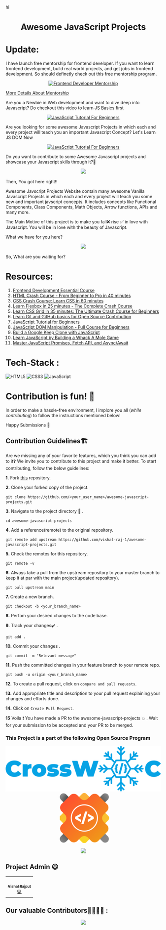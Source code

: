 hi<h1 align="center">Awesome JavaScript Projects</h1>

# Update:
I have launch free mentorship for frontend developer. If you want to learn frontend development, build real world projects, and get jobs in frontend development. So should definetly check out this free mentorship program.

<p align="center">
  <a href="https://youtu.be/tI7R7YG4jEY">
    <img src="https://img.youtube.com/vi/tI7R7YG4jEY/0.jpg" alt="Frontend Developer Mentorship" />
  </a>
</p>

[More Details About Mentorship](vishal-raj-1.notion.site)

Are you a Newbie in Web development and want to dive deep into Javascript? Do checkout this video to learn JS Basics first

<p align="center">
  <a href="https://www.youtube.com/watch?v=9Shi7sbrHqY">
    <img src="https://img.youtube.com/vi/9Shi7sbrHqY/0.jpg" alt="JavaScript Tutorial For Beginners" />
  </a>
</p>

Are you looking for some awesome Javascript Projects in which each and every project will teach you an important Javascript Concept? Let's Learn JS DOM Now

<p align="center">
  <a href="https://youtu.be/85jzHRTVdsc">
    <img src="https://img.youtube.com/vi/85jzHRTVdsc/0.jpg" alt="JavaScript Tutorial For Beginners" />
  </a>
</p>

Do you want to contribute to some Awesome Javascript projects and showcase your Javascript skills through it?🤩

<p align="center"><img src="https://media.giphy.com/media/3oEjI8vagntG7EDxgQ/giphy.gif" width = 40%></p>

Then, You got here right!! 

Awesome Javscript Projects Website contain many awesome Vanilla Javascript Projects in which each and every project will teach you some new and important javscript concepts. It includes concepts like Functional Components, Class Components, Math Objects, Arrow functions, APIs and many more.

The Main Motive of this project is to make you fall❌ rise ✅ in love with Javascript. You will be in love with the beauty of Javascript.

What we have for you here? 

<p align="center"><img src="https://media.giphy.com/media/36JlZFv9TrxNofgm5h/giphy.gif" width = 60%></p>

So, What are you waiting for?

# Resources:

1. [Frontend Development Essential Course](https://www.youtube.com/playlist?list=PLSH9gf0XETou_b8C3SJm8rk69Z41eUgbQ)
2. [HTML Crash Course - From Beginner to Pro in 40 minutes](https://youtu.be/EOwWXNBKtBM)
3. [CSS Crash Course: Learn CSS in 60 minutes](https://youtu.be/Qu0dbQxm6II)
4. [Learn Flexbox in 25 minutes - The Complete Crash Course](https://youtu.be/3nLglJtUHjA)
5. [Learn CSS Grid in 35 minutes: The Ultimate Crash Course for Beginners](https://youtu.be/ULp7wPJ-rzQ)
6. [Learn Git and GitHub basics for Open Source Contribution](https://youtu.be/ng_3YZHnz8U)
7. [JavaScript Tutorial for Beginners](https://youtu.be/9Shi7sbrHqY)
8. [JavaScript DOM Manipulation - Full Course for Beginners](https://youtu.be/85jzHRTVdsc)
9. [Build a Google Keep Clone with JavaScript](https://youtu.be/CVS8CdVrsoc)
10. [Learn JavaScript by Building a Whack A Mole Game](https://youtu.be/lY7j-NBGFHM)
11. [Master JavaScript Promises, Fetch API, and Async/Await](https://youtu.be/z1LJ_gWwzFs)


# Tech-Stack :
<img alt="HTML5" src="https://img.shields.io/badge/html5%20-%23E34F26.svg?&style=for-the-badge&logo=html5&logoColor=white"/> <img alt="CSS3" src="https://img.shields.io/badge/css3%20-%231572B6.svg?&style=for-the-badge&logo=css3&logoColor=white"/> <img alt="JavaScript" src="https://img.shields.io/badge/javascript%20-%23323330.svg?&style=for-the-badge&logo=javascript&logoColor=%23F7DF1E"/>

# Contribution is fun! :green_heart:

In order to make a hassle-free environment, I implore you all (_while contributing_) to follow the instructions mentioned below!

Happy Submissions :slightly_smiling_face:

## Contribution Guidelines🏗

Are we missing any of your favorite features, which you think you can add to it❓ We invite you to contribute to this project and make it better. 
To start contributing, follow the below guidelines: 

**1.**  Fork [this](https://github.com/Vishal-raj-1/Awesome-JavaScript-Projects) repository.

**2.**  Clone your forked copy of the project.

```
git clone https://github.com/<your_user_name>/awesome-javascript-projects.git
```

**3.** Navigate to the project directory :file_folder: .

```
cd awesome-javascript-projects
```

**4.** Add a reference(remote) to the original repository.

```
git remote add upstream https://github.com/vishal-raj-1/awesome-javascript-projects.git 
```

**5.** Check the remotes for this repository.

```
git remote -v
```

**6.** Always take a pull from the upstream repository to your master branch to keep it at par with the main project(updated repository).

```
git pull upstream main
```

**7.** Create a new branch.

```
git checkout -b <your_branch_name>
```

**8.** Perfom your desired changes to the code base.

**9.** Track your changes:heavy_check_mark: .

```
git add . 
```

**10.** Commit your changes .

```
git commit -m "Relevant message"
```

**11.** Push the committed changes in your feature branch to your remote repo.

```
git push -u origin <your_branch_name>
```

**12.** To create a pull request, click on `compare and pull requests`.

**13.** Add appropriate title and description to your pull request explaining your changes and efforts done.

**14.** Click on `Create Pull Request`.


**15** Voila :exclamation: You have made a PR to the awesome-javascript-projects :boom: . Wait for your submission to be accepted and your PR to be merged.

### This Project is a part of the following Open Source Program

<p align="center">
<a href="https://crosswoc.ieeedtu.in/"  target="_blank"> 
  <img src="assets/Images/cwoc.png" alt="CrossWoc"/>
</a>
&nbsp;&nbsp;
<a href="https://gssoc.girlscript.tech/"  target="_blank"> 
  <img src="assets/Images/gssoc.png" alt="GSSOC" /> 
</a>

<tr>
  <td>
<center>
  <a href="https://letsgrowmore.in/soc/"><img src="https://letsgrowmore.in/wp-content/uploads/2021/05/cropped-growmore-removebg-preview.png"></img></a>
  </center>
  </td>
  </tr>
</p>

## Project Admin 😃

<div align="center">
<table>
  <tbody><tr>
     <td align="center"><a href="https://twitter.com/vishalraj_1"><img alt="" src="https://avatars.githubusercontent.com/u/59874304?s=400&u=a90ce890d0e3d04ef84d5ae09b143dcb2ecc5d1b&v=4" width="130px;"><br><sub><b> Vishal Rajput </b></sub></a><br><a href="https://github.com/Vishal-raj-1/Awesome-JavaScript-Projects/commits?author=Vishal-raj-1" title="Code">💻 </a></td> </a></td>
  </tr>
</tbody></table>
</div>

## Our valuable Contributors👩‍💻👨‍💻 :
<div align="center">
<a href="https://github.com/Vishal-raj-1/Awesome-JavaScript-Projects/graphs/contributors">
  <img src="https://contributors-img.web.app/image?repo=Vishal-raj-1/Awesome-JavaScript-Projects" />
</a>
</div>
